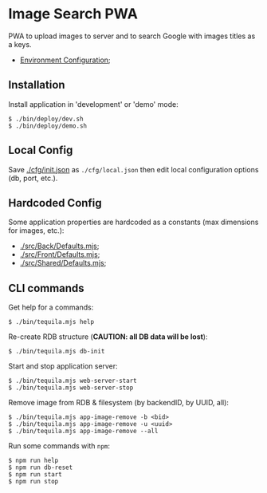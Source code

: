 # Image Search PWA

PWA to upload images to server and to search Google with images titles as a keys.

* [Environment Configuration](./doc/env.md);

## Installation

Install application in 'development' or 'demo' mode:

```shell
$ ./bin/deploy/dev.sh
$ ./bin/deploy/demo.sh
```

## Local Config

Save [./cfg/init.json](./cfg/init.json) as `./cfg/local.json` then edit local configuration options (db, port, etc.).

## Hardcoded Config

Some application properties are hardcoded as a constants (max dimensions for images, etc.):

* [./src/Back/Defaults.mjs](./src/Back/Defaults.mjs);
* [./src/Front/Defaults.mjs](./src/Front/Defaults.mjs);
* [./src/Shared/Defaults.mjs](./src/Shared/Defaults.mjs);

## CLI commands

Get help for a commands:

```shell
$ ./bin/tequila.mjs help
```

Re-create RDB structure (**CAUTION: all DB data will be lost**):

```shell
$ ./bin/tequila.mjs db-init
```

Start and stop application server:

```shell
$ ./bin/tequila.mjs web-server-start
$ ./bin/tequila.mjs web-server-stop
```

Remove image from RDB & filesystem (by backendID, by UUID, all):

```shell
$ ./bin/tequila.mjs app-image-remove -b <bid>
$ ./bin/tequila.mjs app-image-remove -u <uuid>
$ ./bin/tequila.mjs app-image-remove --all
```

Run some commands with `npm`:

```shell
$ npm run help
$ npm run db-reset
$ npm run start
$ npm run stop
```